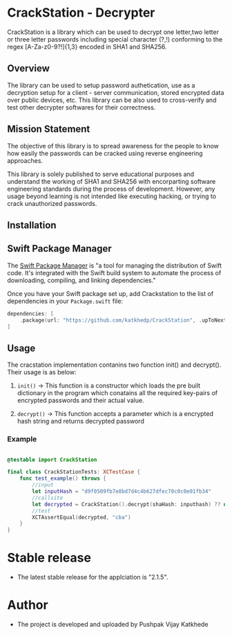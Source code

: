 # CrackStation - Decrypter
CrackStation is a library which can be used to decrypt one letter,two letter or three letter passwords including special character (?,!) conforming to the regex  [A-Za-z0-9?!]{1,3} encoded in SHA1 and SHA256.

## Overview
The library can be used to setup password authetication, use as a decryption setup for a client - server communication, stored encrypted data over public devices, etc. This library can be also used to cross-verify and test other decrypter softwares for their correctness.

## Mission Statement
The objective of this library is to spread awareness for the people to know how easily the passwords can be cracked using reverse engineering approaches.

This library is solely published to serve educational purposes and understand the working of SHA1 and SHA256 with encorparting software engineering standards during the process of development. However, any usage beyond learning is not intended like executing hacking, or trying to crack unauthorized passwords.

## Installation

## Swift Package Manager
The [Swift Package Manager](https://www.swift.org/package-manager/) is "a tool for managing the distribution of Swift code. It's integrated with the Swift build system to automate the process of downloading, compiling, and linking dependencies." <p></p>
Once you have your Swift package set up, add Crackstation to the list of dependencies in your `Package.swift` file:

```swift
dependencies: [
    .package(url: "https://github.com/katkhedp/CrackStation", .upToNextmajor(from: "2.1.5"))
]
```

## Usage

The cracstation implementation contanins two function init() and decrypt(). Their usage is as below:

1) `init()` -> This function is a constructor which loads the pre built dictionary in the program which conatains all the required key-pairs of encrypted passwords and their actual value.

2) `decrypt()` -> This function accepts a parameter which is a encrypted hash string and returns decrypted password

### Example


```swift

@testable import CrackStation

final class CrackStationTests: XCTestCase {
    func test_example() throws {
        //input
        let inputHash = "d9f0509fb7e8bd7d4c4b627dfec70c0c0e01fb34"
        //callsite
        let decrypted = CrackStation().decrypt(shaHash: inputhash) ?? nil
        //test
        XCTAssertEqual(decrypted, "cba")
    }
}

```



# Stable release
- The latest stable release for the applciation is "2.1.5".

# Author
- The project is developed and uploaded by Pushpak Vijay Katkhede




